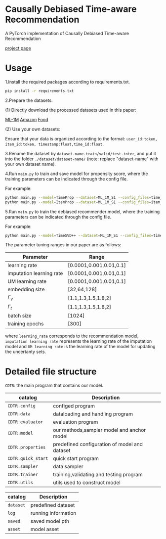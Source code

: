 # Causally Debiased Time-aware Recommendation
A PyTorch implementation of Causally Debiased Time-aware Recommendation

[project page](https://www-cdtr.github.io/)



# Usage

1.Install the required packages according to requirements.txt.

```bash
pip install -r requirements.txt
```


2.Prepare the datasets.

(1) Directly download the processed datasets used in this paper:

[ML-1M](https://github.com/WWW-CDTR/www-cdtr.github.io/tree/main/CDTR/datasets/ML-1M)
[Amazon](https://github.com/WWW-CDTR/www-cdtr.github.io/tree/main/CDTR/datasets/Amazon)
[Food](https://github.com/WWW-CDTR/www-cdtr.github.io/tree/main/CDTR/datasets/Food)

(2) Use your own datasets:

Ensure that your data is organized according to the format: `user_id:token, item_id:token, timestamp:float,time_id:float`.


3.Rename the dataset by `dataset-name.train/valid/test.inter`, and put it into the folder `./dataset/dataset-name/` (note: replace "dataset-name" with your own dataset name).


4.Run `main.py` to train and save model for propensity score, where the training parameters can be indicated through the config file.

For example:

```bash
python main.py --model=TimeProp --dataset=ML_1M_S1 --config_files=time_getp_ML_1M_S1.yaml 
python main.py --model=ItemProp --dataset=ML_1M_S1 --config_files=item_getp_ML_1M_S1.yaml 
```
5.Run `main.py` to train the debiased recommender model, where the training parameters can be indicated through the config file.

For example:

```bash
python main.py --model=TimeSVD++ --dataset=ML_1M_S1 --config_files=timesvd_ML_1M_S1_ips.yaml 
```

The parameter tuning ranges in our paper are as follows:

| Parameter                | Range                   |
| ------------------------ | ----------------------- |
| learning rate            | [0.0001,0.001,0.01,0.1] |
| imputation learning rate | [0.0001,0.001,0.01,0.1] |
| UM learning rate | [0.0001,0.001,0.01,0.1] |
| embedding size           | [32,64,128]             |
| $\Gamma_v$               | [1.1,1.3,1.5,1.8,2]             |
| $\Gamma_t$               | [1.1,1.3,1.5,1.8,2]             |
| batch size               | [1024]                  |
| training epochs          | [300]                   |

where `learning_rate` corresponds to the recommendation model, `imputation learning rate` represents the learning rate of the imputation model and `UM learning rate` is the learning rate of the model for updating the uncertanty sets.


# Detailed file structure

`CDTR`:  the main program that contains our model.

| catalog             | Description                                   |
| ------------------- | --------------------------------------------- |
| `CDTR.config`      | configed program                              |
| `CDTR.data`        | dataloading and handling program              |
| `CDTR.evaluator`   | evaluation program                            |
| `CDTR.model`       | our methods,sampler model and anchor model    |
| `CDTR.properties`  | predefined configuration of model and dataset |
| `CDTR.quick_start` | quick start program                           |
| `CDTR.sampler`     | data sampler                                  |
| `CDTR.trainer`     | training,validating and testing program       |
| `CDTR.utils`       | utils used to construct model                 |

| catalog   | Description         |
| --------- | ------------------- |
| `dataset` | predefined dataset  |
| `log`     | running information |
| `saved`   | saved model pth     |
| `asset`   | model asset         |
